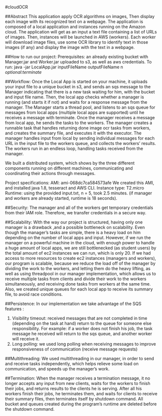 #cloudOCR

##Abstract
This application apply OCR algorithms on images, Then display each image with its recognized text on a webpage.
The application is composed of a local application and instances running on the Amazon cloud. The application will get as an input a text file containing a list of URLs of images. Then, instances will be launched in AWS (workers). Each worker will download image files, use some OCR library to identify text in those images (if any) and display the image with the text in a webpage.


##How to run our project:
Prerequisites: an already existing bucket with Manager.jar and Worker.jar uploaded to s3, as well as aws credentials.
To run: java -jar LocalApp.jar inputFileName outputFileName n *optional:terminate*


##Workflow:
Once the Local App is started on your machine, it uploads your input file to a unique bucket in s3, and sends an sqs message to the Manager indicating that there is a new task waiting for him, with the bucket and input file name. Then, the local app checks whether a manager is running (and starts it if not) and waits for a response message from the manager.
The Manager starts a thread pool, and listens to an sqs queue for messages from local apps (multiple local apps are supported) until he receives a message with terminate. Once the manager receives a message from local app, he sends the tasks to the workers. 
The manager creates a runnable task that  handles returning done image ocr tasks from workers, and creates the summary file, and executes it with the executor.
The manager handles input from local by sending individual messages for each URL in the input file to the workers queue, and collects the workers’ results.
The workers run in an endless loop, handling tasks received from the manager.


We built a distributed system, which shows by the three different components running on different machines, communicating and coordinating their actions through messages.


Project specifications:
AMI: ami-068dc7ca584573afe
We created this AMI, and installed java 1.8, tesseract and AWS CLI.
Instance type: T2.micro
Runtime: using the provided input.txt, n = 5, took 2.5 minutes. (if manager and workers are already started, runtime is 18 seconds).


##Security:
The manager and all of the workers get temporary credentials from their IAM role. Therefore, we transfer credentials in a secure way.


##Scalability:
With the way our project is structured, having only one manager is a drawback ,and a possible bottleneck on scalability. Even though the manager’s tasks are simple, there is a heavy load on him depending on the number of local apps and input. However, if we run the manager on a powerful machine in the cloud, with enough power to handle a huge amount of local apps, we are still bottlenecked (as student users) by the total amount of ec2 instances we can run, which is only 20.
If we had access to more resources to create ec2 instances (managers and workers), our program is scalable, because we reduce the load off of the manager by dividing the work to the workers, and letting them do the heavy lifting, as well as using threadpool in our manager implementation, which allows us to receive multiple tasks from clients and divide their work to the workers simultaneously, and receiving done tasks from workers at the same time. Also, we created unique queues for each local app to receive its summary file, to avoid race conditions.


##Persistence:
In our implementation we take advantage of the SQS features :
1. Visibility timeout: received messages that are not completed in time (depending on the task at hand) return to the queue for someone else responsibility.
For example: if a worker does not finish his job, the task message he received will return to the sqs queue, and another worker will receive it.
2. Long polling: we used long polling when receiving messages to improve responsiveness of communication (receive message requests)


##Multithreading:
We used multithreading in our manager, in order to send and receive tasks independently, which helps relieve some load on communication, and speeds up the manager’s work.


##Termination:
When the manager receives a termination message, it no longer accepts any input from new clients, waits for the workers to finish their jobs, and returns results to the clients he is serving. After all his workers finish their jobs, he terminates them, and waits for clients to receive their summary files, then terminates itself by shutdown command. All bucket and queues created during the program’s runtime are deleted before the shutdown command.
